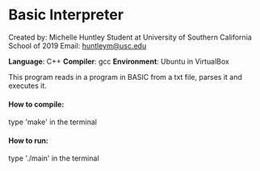 # Basic Interpreter

Created by: Michelle Huntley<space><space>
Student at University of Southern California<space><space>
School of 2019<space><space>
Email: huntleym@usc.edu<space><space>

**Language**: C++<space><space>
**Compiler**: gcc<space><space>
**Environment**: Ubuntu in VirtualBox<space><space>

This program reads in a program in BASIC from a txt file, parses it and executes it.

#### How to compile:

type 'make' in the terminal


#### How to run:

type './main' in the terminal
